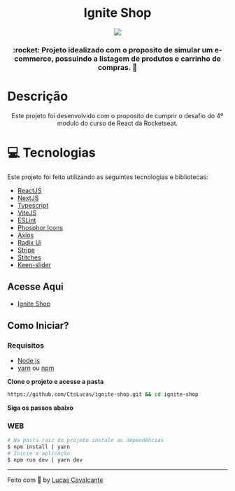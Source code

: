 <h1 align="center">Ignite Shop</h1>

<p align="center">
    <img src="https://user-images.githubusercontent.com/91428845/235370293-fdda12f1-8fb5-4546-bf66-0c5466be08aa.png" />
</p>


<h3 align="center">
  :rocket: Projeto idealizado com o proposito de simular um e-commerce, possuindo a listagem de produtos e carrinho de compras. 🚀
</h3>

# Descrição

<p align="center">
  Este projeto foi desenvolvido com o proposito de cumprir o desafio do 4º modulo do curso de React da Rocketseat.
</p>

# :computer: Tecnologias

Este projeto foi feito utilizando as seguintes tecnologias e bibliotecas:

- [ReactJS](https://reactjs.org/)
- [NextJS](https://nextjs.org/)
- [Typescript](https://www.typescriptlang.org/)
- [ViteJS](https://vitejs.dev/)
- [ESLint](https://eslint.org/)
- [Phosphor Icons](https://phosphoricons.com/)
- [Axios](https://axios-http.com/)
- [Radix Ui](https://www.radix-ui.com/)
- [Stripe](https://stripe.com/br)
- [Stitches](https://stitches.dev/)
- [Keen-slider](https://keen-slider.io/)

## Acesse Aqui
- [Ignite Shop](https://ignite-shop-ctslucas.vercel.app/)

## Como Iniciar?

### Requisitos

- [Node.js](https://nodejs.org/en/)
- [yarn](https://classic.yarnpkg.com/) ou [npm](https://www.npmjs.com/package/npm)

**Clone o projeto e acesse a pasta**

```bash
https://github.com/CtsLucas/ignite-shop.git && cd ignite-shop
```

**Siga os passos abaixo**

### WEB

```bash
# Na pasta raiz do projeto instale as dependências
$ npm install | yarn
# Inicie a aplicação
$ npm run dev | yarn dev
```
---

Feito com :purple_heart: by [Lucas Cavalcante](https://github.com/CtsLucas)
